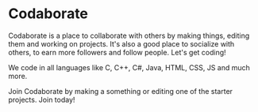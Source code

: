 # Codaborate
Codaborate is a place to collaborate with others by making things, editing them and working on projects. It's also a good place to socialize with others, to earn more followers and follow people. Let's get coding!

We code in all languages like C, C++, C#, Java, HTML, CSS, JS and much more.

Join Codaborate by making a something or editing one of the starter projects. Join today!
